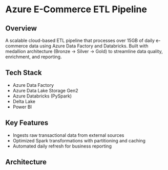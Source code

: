 # Azure E-Commerce ETL Pipeline

## Overview
A scalable cloud-based ETL pipeline that processes over 15GB of daily e-commerce data using Azure Data Factory and Databricks. Built with medallion architecture (Bronze → Silver → Gold) to streamline data quality, enrichment, and reporting.

## Tech Stack
- Azure Data Factory
- Azure Data Lake Storage Gen2
- Azure Databricks (PySpark)
- Delta Lake
- Power BI

## Key Features
- Ingests raw transactional data from external sources
- Optimized Spark transformations with partitioning and caching
- Automated daily refresh for business reporting

## Architecture

